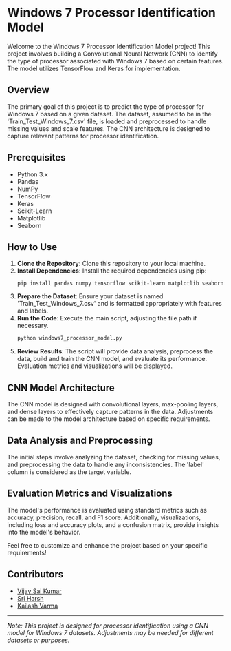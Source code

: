 # Windows 7 Processor Identification Model

Welcome to the Windows 7 Processor Identification Model project! This project involves building a Convolutional Neural Network (CNN) to identify the type of processor associated with Windows 7 based on certain features. The model utilizes TensorFlow and Keras for implementation.

## Overview
The primary goal of this project is to predict the type of processor for Windows 7 based on a given dataset. The dataset, assumed to be in the 'Train_Test_Windows_7.csv' file, is loaded and preprocessed to handle missing values and scale features. The CNN architecture is designed to capture relevant patterns for processor identification.

## Prerequisites
- Python 3.x
- Pandas
- NumPy
- TensorFlow
- Keras
- Scikit-Learn
- Matplotlib
- Seaborn

## How to Use
1. **Clone the Repository**: Clone this repository to your local machine.
2. **Install Dependencies**: Install the required dependencies using pip:
   ```
   pip install pandas numpy tensorflow scikit-learn matplotlib seaborn
   ```
3. **Prepare the Dataset**: Ensure your dataset is named 'Train_Test_Windows_7.csv' and is formatted appropriately with features and labels.
4. **Run the Code**: Execute the main script, adjusting the file path if necessary.
   ```python
   python windows7_processor_model.py
   ```
5. **Review Results**: The script will provide data analysis, preprocess the data, build and train the CNN model, and evaluate its performance. Evaluation metrics and visualizations will be displayed.

## CNN Model Architecture
The CNN model is designed with convolutional layers, max-pooling layers, and dense layers to effectively capture patterns in the data. Adjustments can be made to the model architecture based on specific requirements.

## Data Analysis and Preprocessing
The initial steps involve analyzing the dataset, checking for missing values, and preprocessing the data to handle any inconsistencies. The 'label' column is considered as the target variable.

## Evaluation Metrics and Visualizations
The model's performance is evaluated using standard metrics such as accuracy, precision, recall, and F1 score. Additionally, visualizations, including loss and accuracy plots, and a confusion matrix, provide insights into the model's behavior.

Feel free to customize and enhance the project based on your specific requirements!

## Contributors
- [Vijay Sai Kumar](https://github.com/vijay-svsk)
- [Sri Harsh](https://github.com/sriharsh-2003)
- [Kailash Varma](https://github.com/kailash123varma)

---
*Note: This project is designed for processor identification using a CNN model for Windows 7 datasets. Adjustments may be needed for different datasets or purposes.*
